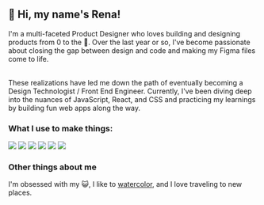 <h2>👋 Hi, my name's Rena!</h2>
I'm a multi-faceted Product Designer who loves building and designing products from 0 to the 🌛. Over the last year or so, I've become passionate about closing the gap between design and code and making my Figma files come to life. 

<br>These realizations have led me down the path of eventually becoming a Design Technologist / Front End Engineer. Currently, I've been diving deep into the nuances of JavaScript, React, and CSS and practicing my learnings by building fun web apps along the way. 

<h3>What I use to make things:</h3>
<div style="display:inline">
<img src="https://img.shields.io/badge/react-%2320232a.svg?style=for-the-badge&logo=react&logoColor=%2361DAFB">
<img src="https://img.shields.io/badge/javascript-%23323330.svg?style=for-the-badge&logo=javascript&logoColor=%23F7DF1E">
<img src="https://img.shields.io/badge/css3-%231572B6.svg?style=for-the-badge&logo=css3&logoColor=white">
<img src="https://img.shields.io/badge/figma-%23F24E1E.svg?style=for-the-badge&logo=figma&logoColor=white">
<img src="https://img.shields.io/badge/webpack-%238DD6F9.svg?style=for-the-badge&logo=webpack&logoColor=black">
<img src="https://img.shields.io/badge/html5-%23E34F26.svg?style=for-the-badge&logo=html5&logoColor=white">
</div>

<h3>Other things about me</h3>
I'm obsessed with my 😺, I like to <a href="www.instagram.com/renakuai">watercolor</a>, and I love traveling to new places.
